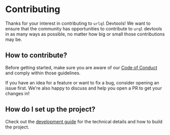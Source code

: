 # Contributing

Thanks for your interest in contributing to `urlql` Devtools! We want to ensure that the community has opportunities to contribute to `urql` devtools in as many ways as possible, no matter how big or small those contributions may be.

## How to contribute?

Before getting started, make sure you are aware of our [Code of Conduct](./CODE_OF_CONDUCT.md) and comply within those guidelines.

If you have an idea for a feature or want to fix a bug, consider opening an issue first. We're also happy to discuss and help you open a PR to get your changes in!

## How do I set up the project?

Check out the [development guide](./DEVELOPMENT.md) for the technical details and how to build the project.
